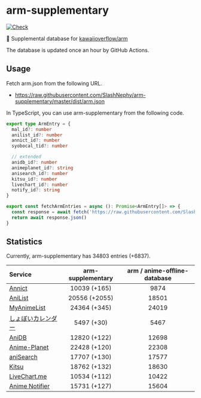 # arm-supplementary

[![Check](https://github.com/SlashNephy/arm-supplementary/actions/workflows/check-node.yml/badge.svg)](https://github.com/SlashNephy/arm-supplementary/actions/workflows/check-node.yml)

💊 Supplemental database for [kawaiioverflow/arm](https://github.com/kawaiioverflow/arm)

The database is updated once an hour by GitHub Actions.

## Usage

Fetch arm.json from the following URL.

- https://raw.githubusercontent.com/SlashNephy/arm-supplementary/master/dist/arm.json

In TypeScript, you can use arm-supplementary from the following code.

```TypeScript
export type ArmEntry = {
  mal_id?: number
  anilist_id?: number
  annict_id?: number
  syobocal_tid?: number

  // extended
  anidb_id?: number
  animeplanet_id?: string
  anisearch_id?: number
  kitsu_id?: number
  livechart_id?: number
  notify_id?: string
}

export const fetchArmEntries = async (): Promise<ArmEntry[]> => {
  const response = await fetch('https://raw.githubusercontent.com/SlashNephy/arm-supplementary/master/dist/arm.json')
  return await response.json()
}
```

## Statistics

Currently, arm-supplementary has 34803 entries (+6837).

| Service                                     | arm-supplementary | arm / anime-offline-database |
| :------------------------------------------ | :---------------: | :--------------------------: |
| [Annict](https://annict.com)                |   10039 (+165)    |             9874             |
| [AniList](https://anilist.co)               |   20556 (+2055)   |            18501             |
| [MyAnimeList](https://myanimelist.net)      |   24364 (+345)    |            24019             |
| [しょぼいカレンダー](https://cal.syoboi.jp) |    5497 (+30)     |             5467             |
| [AniDB](https://anidb.net)                  |   12820 (+122)    |            12698             |
| [Anime-Planet](https://anime-planet.com)    |   22428 (+120)    |            22308             |
| [aniSearch](https://anisearch.com)          |   17707 (+130)    |            17577             |
| [Kitsu](https://kitsu.io)                   |   18762 (+132)    |            18630             |
| [LiveChart.me](https://livechart.me)        |   10534 (+112)    |            10422             |
| [Anime Notifier](https://notify.moe)        |   15731 (+127)    |            15604             |
